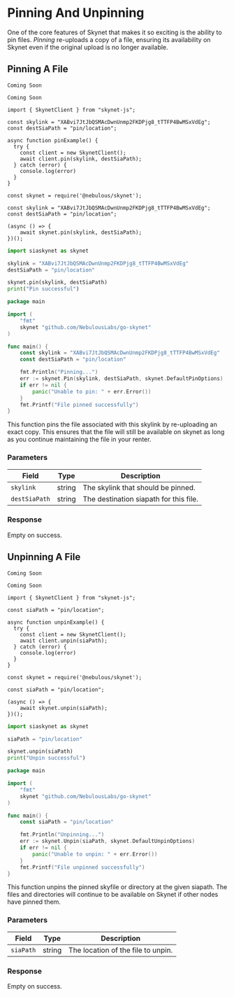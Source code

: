 # Pinning And Unpinning

One of the core features of Skynet that makes it so exciting is the ability to
pin files. *Pinning* re-uploads a copy of a file, ensuring its availability on
Skynet even if the original upload is no longer available.

## Pinning A File

```shell--curl
Coming Soon
```

```shell--cli
Coming Soon
```

```javascript--browser
import { SkynetClient } from "skynet-js";

const skylink = "XABvi7JtJbQSMAcDwnUnmp2FKDPjg8_tTTFP4BwMSxVdEg";
const destSiaPath = "pin/location";

async function pinExample() {
  try {
    const client = new SkynetClient();
    await client.pin(skylink, destSiaPath);
  } catch (error) {
    console.log(error)
  }
}
```

```javascript--node
const skynet = require('@nebulous/skynet');

const skylink = "XABvi7JtJbQSMAcDwnUnmp2FKDPjg8_tTTFP4BwMSxVdEg";
const destSiaPath = "pin/location";

(async () => {
	await skynet.pin(skylink, destSiaPath);
})();
```

```python
import siaskynet as skynet

skylink = "XABvi7JtJbQSMAcDwnUnmp2FKDPjg8_tTTFP4BwMSxVdEg"
destSiaPath = "pin/location"

skynet.pin(skylink, destSiaPath)
print("Pin successful")
```

```go
package main

import (
	"fmt"
	skynet "github.com/NebulousLabs/go-skynet"
)

func main() {
	const skylink = "XABvi7JtJbQSMAcDwnUnmp2FKDPjg8_tTTFP4BwMSxVdEg"
	const destSiaPath = "pin/location"

	fmt.Println("Pinning...")
	err := skynet.Pin(skylink, destSiaPath, skynet.DefaultPinOptions)
	if err != nil {
		panic("Unable to pin: " + err.Error())
	}
	fmt.Printf("File pinned successfully")
}
```

This function pins the file associated with this skylink by re-uploading an
exact copy. This ensures that the file will still be available on skynet as long
as you continue maintaining the file in your renter.

### Parameters

Field | Type | Description
----- | ---- | -----------
`skylink` | string | The skylink that should be pinned.
`destSiaPath` | string | The destination siapath for this file.

### Response

Empty on success.

## Unpinning A File

```shell--curl
Coming Soon
```

```shell--cli
Coming Soon
```

```javascript--browser
import { SkynetClient } from "skynet-js";

const siaPath = "pin/location";

async function unpinExample() {
  try {
    const client = new SkynetClient();
    await client.unpin(siaPath);
  } catch (error) {
    console.log(error)
  }
}
```

```javascript--node
const skynet = require('@nebulous/skynet');

const siaPath = "pin/location";

(async () => {
	await skynet.unpin(siaPath);
})();
```

```python
import siaskynet as skynet

siaPath = "pin/location"

skynet.unpin(siaPath)
print("Unpin successful")
```

```go
package main

import (
	"fmt"
	skynet "github.com/NebulousLabs/go-skynet"
)

func main() {
	const siaPath = "pin/location"

	fmt.Println("Unpinning...")
	err := skynet.Unpin(siaPath, skynet.DefaultUnpinOptions)
	if err != nil {
		panic("Unable to unpin: " + err.Error())
	}
	fmt.Printf("File unpinned successfully")
}
```

This function unpins the pinned skyfile or directory at the given siapath. The
files and directories will continue to be available on Skynet if other nodes
have pinned them.

### Parameters

Field | Type | Description
----- | ---- | -----------
`siaPath` | string | The location of the file to unpin.

### Response

Empty on success.
